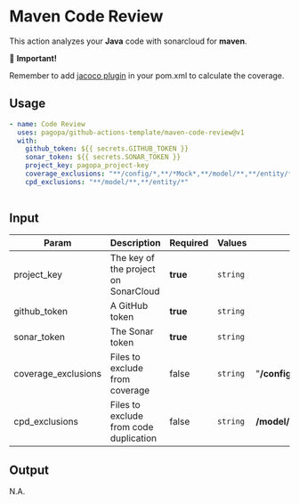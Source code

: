 # Maven Code Review
This action analyzes your **Java** code with sonarcloud for **maven**.

👀 **Important!**

Remember to add [jacoco plugin](https://github.com/pagopa/template-java-spring-microservice/blob/main/pom.xml#LL118-L153C16) in your pom.xml to calculate the coverage.

## Usage

``` yaml
- name: Code Review
  uses: pagopa/github-actions-template/maven-code-review@v1
  with:
    github_token: ${{ secrets.GITHUB_TOKEN }}
    sonar_token: ${{ secrets.SONAR_TOKEN }}
    project_key: pagopa_project-key
    coverage_exclusions: "**/config/*,**/*Mock*,**/model/**,**/entity/*"
    cpd_exclusions: "**/model/**,**/entity/*"
      
```

## Input

| Param               | Description                            | Required | Values   | Default                                         |
|---------------------|----------------------------------------|----------|----------|-------------------------------------------------|
| project_key         | The key of the project on SonarCloud   | **true** | `string` |                                                 |
| github_token        | A GitHub token                         | **true** | `string` |                                                 |
| sonar_token         | The Sonar token                        | **true** | `string` |                                                 |
| coverage_exclusions | Files to exclude from coverage         | false    | `string` | "**/config/*,**/*Mock*,**/model/**,**/entity/*" |
| cpd_exclusions      | Files to exclude from code duplication | false    | `string` | **/model/**,**/entity/*"                        |

## Output

N.A.
